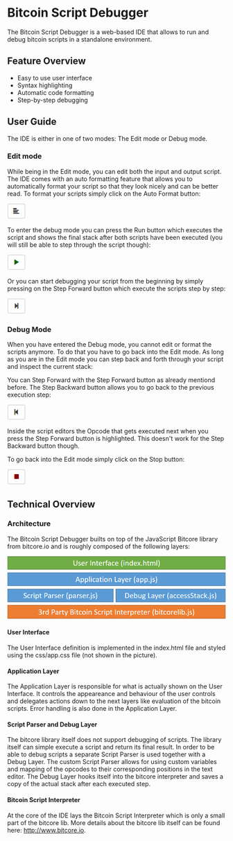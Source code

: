 # Bitcoin Script Debugger

The Bitcoin Script Debugger is a web-based IDE that allows to run and debug bitcoin scripts in a standalone environment.

## Feature Overview

* Easy to use user interface
* Syntax highlighting
* Automatic code formatting
* Step-by-step debugging

## User Guide

The IDE is either in one of two modes: The Edit mode or Debug mode.

### Edit mode

While being in the Edit mode, you can edit both the input and output script. The IDE comes with an auto formatting feature that allows you to automatically format your script so that they look nicely and can be better read. To format your scripts simply click on the Auto Format button:

![alt text](https://github.com/RolfZurbrugg/bitcoin-script-debugger/blob/master/readme-res/btnAutoFormatScript.png "Auto Format button")

To enter the debug mode you can press the Run button which executes the script and shows the final stack after both scripts have been executed (you will still be able to step through the script though):

![alt text](https://github.com/RolfZurbrugg/bitcoin-script-debugger/blob/master/readme-res/btnRunScript.png "Run button")

Or you can start debugging your script from the beginning by simply pressing on the Step Forward button which execute the scripts step by step:

![alt text](https://github.com/RolfZurbrugg/bitcoin-script-debugger/blob/master/readme-res/btnStepForwardScript.png "Run button")

### Debug Mode

When you have entered the Debug mode, you cannot edit or format the scripts anymore. To do that you have to go back into the Edit mode. As long as you are in the Edit mode you can step back and forth through your script and inspect the current stack:

You can Step Forward with the Step Forward button as already mentiond before. The Step Backward button allows you to go back to the previous execution step:

![alt text](https://github.com/RolfZurbrugg/bitcoin-script-debugger/blob/master/readme-res/btnStepBackwardScript.png "Step Backward button")

Inside the script editors the Opcode that gets executed next when you press the Step Forward button is highlighted. This doesn't work for the Step Backward button though.

To go back into the Edit mode simply click on the Stop button:

![alt text](https://github.com/RolfZurbrugg/bitcoin-script-debugger/blob/master/readme-res/btnStopScript.png "Step Backward button")

## Technical Overview

### Architecture

The Bitcoin Script Debugger builts on top of the JavaScript Bitcore library from bitcore.io and is roughly composed of the following layers:

![alt text](https://github.com/RolfZurbrugg/bitcoin-script-debugger/blob/master/readme-res/architecture.png "Architectural Overview")

#### User Interface

The User Interface definition is implemented in the index.html file and styled using the css/app.css file (not shown in the picture).

#### Application Layer

The Application Layer is responsible for what is actually shown on the User Interface. It controls the appeareance and behaviour of the user controls and delegates actions down to the next layers like evaluation of the bitcoin scripts. Error handling is also done in the Application Layer.

#### Script Parser and Debug Layer

The bitcore library itself does not support debugging of scripts. The library itself can simple execute a script and return its final result. In order to be able to debug scripts a separate Script Parser is used together with a Debug Layer. The custom Script Parser allows for using custom variables and mapping of the opcodes to their corresponding positions in the text editor. The Debug Layer hooks itself into the bitcore interpreter and saves a copy of the actual stack after each executed step.

#### Bitcoin Script Interpreter

At the core of the IDE lays the Bitcoin Script Interpreter which is only a small part of the bitcore lib. More details about the bitcore lib itself can be found here: http://www.bitcore.io.

